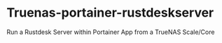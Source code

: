 # Truenas-portainer-rustdeskserver
Run a Rustdesk Server within Portainer App from a TrueNAS Scale/Core
